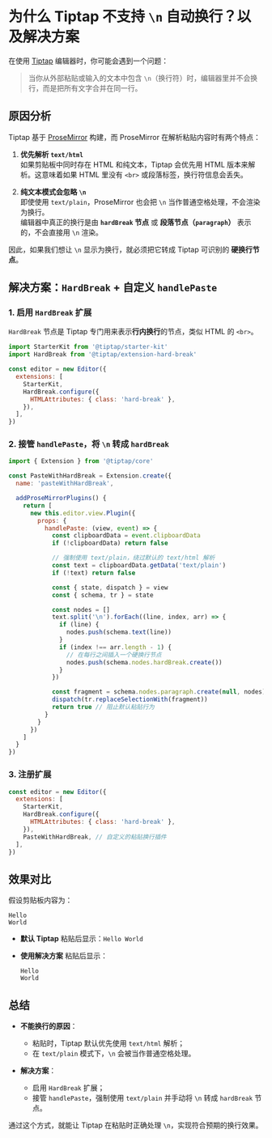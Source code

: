 # 为什么 Tiptap 不支持 `\n` 自动换行？以及解决方案

在使用 [Tiptap](https://tiptap.dev) 编辑器时，你可能会遇到一个问题：

> 当你从外部粘贴或输入的文本中包含 `\n`（换行符）时，编辑器里并不会换行，而是把所有文字合并在同一行。


## 原因分析

Tiptap 基于 [ProseMirror](https://prosemirror.net) 构建，而 ProseMirror 在解析粘贴内容时有两个特点：

1. **优先解析 `text/html`**  
   如果剪贴板中同时存在 HTML 和纯文本，Tiptap 会优先用 HTML 版本来解析。这意味着如果 HTML 里没有 `<br>` 或段落标签，换行符信息会丢失。
   
2. **纯文本模式会忽略 `\n`**  
   即使使用 `text/plain`，ProseMirror 也会把 `\n` 当作普通空格处理，不会渲染为换行。  
   编辑器中真正的换行是由 **`hardBreak` 节点** 或 **段落节点（`paragraph`）** 表示的，不会直接用 `\n` 渲染。

因此，如果我们想让 `\n` 显示为换行，就必须把它转成 Tiptap 可识别的 **硬换行节点**。


## 解决方案：`HardBreak` + 自定义 `handlePaste`

### 1. 启用 `HardBreak` 扩展
`HardBreak` 节点是 Tiptap 专门用来表示**行内换行**的节点，类似 HTML 的 `<br>`。

```js
import StarterKit from '@tiptap/starter-kit'
import HardBreak from '@tiptap/extension-hard-break'

const editor = new Editor({
  extensions: [
    StarterKit,
    HardBreak.configure({
      HTMLAttributes: { class: 'hard-break' },
    }),
  ],
})
````


### 2. 接管 `handlePaste`，将 `\n` 转成 `hardBreak`

```js
import { Extension } from '@tiptap/core'

const PasteWithHardBreak = Extension.create({
  name: 'pasteWithHardBreak',

  addProseMirrorPlugins() {
    return [
      new this.editor.view.Plugin({
        props: {
          handlePaste: (view, event) => {
            const clipboardData = event.clipboardData
            if (!clipboardData) return false

            // 强制使用 text/plain，绕过默认的 text/html 解析
            const text = clipboardData.getData('text/plain')
            if (!text) return false

            const { state, dispatch } = view
            const { schema, tr } = state

            const nodes = []
            text.split('\n').forEach((line, index, arr) => {
              if (line) {
                nodes.push(schema.text(line))
              }
              if (index !== arr.length - 1) {
                // 在每行之间插入一个硬换行节点
                nodes.push(schema.nodes.hardBreak.create())
              }
            })

            const fragment = schema.nodes.paragraph.create(null, nodes)
            dispatch(tr.replaceSelectionWith(fragment))
            return true // 阻止默认粘贴行为
          }
        }
      })
    ]
  }
})
```


### 3. 注册扩展

```js
const editor = new Editor({
  extensions: [
    StarterKit,
    HardBreak.configure({
      HTMLAttributes: { class: 'hard-break' },
    }),
    PasteWithHardBreak, // 自定义的粘贴换行插件
  ],
})
```


## 效果对比

假设剪贴板内容为：

```
Hello
World
```

* **默认 Tiptap**
  粘贴后显示：`Hello World`

* **使用解决方案**
  粘贴后显示：

  ```
  Hello
  World
  ```


## 总结

* **不能换行的原因**：

  * 粘贴时，Tiptap 默认优先使用 `text/html` 解析；
  * 在 `text/plain` 模式下，`\n` 会被当作普通空格处理。
* **解决方案**：

  * 启用 `HardBreak` 扩展；
  * 接管 `handlePaste`，强制使用 `text/plain` 并手动将 `\n` 转成 `hardBreak` 节点。

通过这个方式，就能让 Tiptap 在粘贴时正确处理 `\n`，实现符合预期的换行效果。


